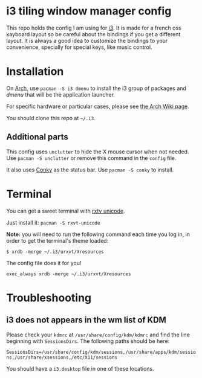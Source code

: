 i3 tiling window manager config
===============================

This repo holds the config I am using for [i3](http://i3wm.org).
It is made for a french oss kayboard layout so be careful about the bindings if you get a different layout.
It is always a good idea to customize the bindings to your convenience, specially for special keys, like music control.

# Installation

On [Arch](https://www.archlinux.org), use `pacman -S i3 dmenu` to install the i3 group of packages and *dmenu* that will be the application launcher.

For specific hardware or particular cases, please see [the Arch Wiki page](https://wiki.archlinux.org/index.php/I3).

You should clone this repo at `~/.i3`.

## Additional parts

This config uses `unclutter` to hide the X mouse cursor when not needed.
Use `pacman -S unclutter` or remove this command in the `config` file.

It also uses [Conky](https://wiki.archlinux.org/index.php/Conky) as the status bar.
Use `pacman -S conky` to install.

# Terminal

You can get a sweet terminal with [rxtv unicode](https://wiki.archlinux.org/index.php/Urxvt).

Just install it: `pacman -S rxvt-unicode`

**Note:** you will need to run the following command each time you log in, in order to get the terminal's theme loaded:

`$ xrdb -merge ~/.i3/urxvt/Xresources`

The config file does it for you!

`exec_always xrdb -merge ~/.i3/urxvt/Xresources`

# Troubleshooting

## i3 does not appears in the wm list of KDM

Please check your `kdmrc` at `/usr/share/config/kdm/kdmrc` and find the line beginning with `SessionsDirs`. The following paths should be here:

`SessionsDirs=/usr/share/config/kdm/sessions,/usr/share/apps/kdm/sessions,/usr/share/xsessions,/etc/X11/sessions`

You should have a `i3.desktop` file in one of these locations.
